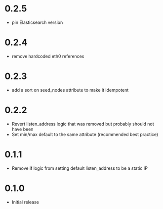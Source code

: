 # 0.2.5
- pin Elasticsearch version

# 0.2.4
- remove hardcoded eth0 references

# 0.2.3
- add a sort on seed_nodes attribute to make it idempotent

# 0.2.2
- Revert listen_address logic that was removed but probably should not have been
- Set min/max default to the same attribute (recommended best practice)

# 0.1.1
- Remove if logic from setting default listen_address to be a static IP

# 0.1.0
- Initial release
